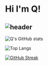 #   Hi I'm Q!
## ![header](https://capsule-render.vercel.app/api?type=wave&color=auto&height=300&section=header&text=Q&fontSize=90)


![Q's GitHub stats](https://github-readme-stats.vercel.app/api?username=202420505&show_icons=true&theme=radical)

![Top Langs](https://github-readme-stats.vercel.app/api/top-langs/?username=202420505&layout=compact)

[![GitHub Streak](https://streak-stats.demolab.com?user=202420505&mode=weekly)](https://git.io/streak-stats)